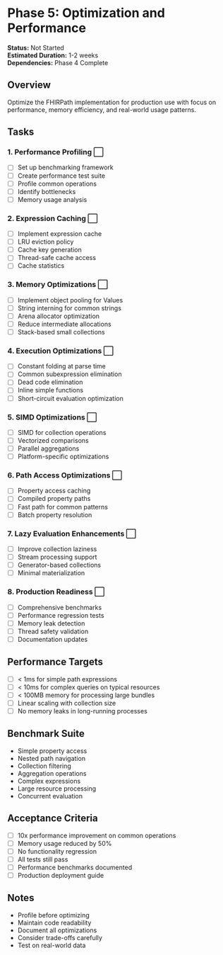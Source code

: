 # Phase 5: Optimization and Performance

**Status:** Not Started  
**Estimated Duration:** 1-2 weeks  
**Dependencies:** Phase 4 Complete  

## Overview

Optimize the FHIRPath implementation for production use with focus on performance, memory efficiency, and real-world usage patterns.

## Tasks

### 1. Performance Profiling ⬜
- [ ] Set up benchmarking framework
- [ ] Create performance test suite
- [ ] Profile common operations
- [ ] Identify bottlenecks
- [ ] Memory usage analysis

### 2. Expression Caching ⬜
- [ ] Implement expression cache
- [ ] LRU eviction policy
- [ ] Cache key generation
- [ ] Thread-safe cache access
- [ ] Cache statistics

### 3. Memory Optimizations ⬜
- [ ] Implement object pooling for Values
- [ ] String interning for common strings
- [ ] Arena allocator optimization
- [ ] Reduce intermediate allocations
- [ ] Stack-based small collections

### 4. Execution Optimizations ⬜
- [ ] Constant folding at parse time
- [ ] Common subexpression elimination
- [ ] Dead code elimination
- [ ] Inline simple functions
- [ ] Short-circuit evaluation optimization

### 5. SIMD Optimizations ⬜
- [ ] SIMD for collection operations
- [ ] Vectorized comparisons
- [ ] Parallel aggregations
- [ ] Platform-specific optimizations

### 6. Path Access Optimizations ⬜
- [ ] Property access caching
- [ ] Compiled property paths
- [ ] Fast path for common patterns
- [ ] Batch property resolution

### 7. Lazy Evaluation Enhancements ⬜
- [ ] Improve collection laziness
- [ ] Stream processing support
- [ ] Generator-based collections
- [ ] Minimal materialization

### 8. Production Readiness ⬜
- [ ] Comprehensive benchmarks
- [ ] Performance regression tests
- [ ] Memory leak detection
- [ ] Thread safety validation
- [ ] Documentation updates

## Performance Targets

- [ ] < 1ms for simple path expressions
- [ ] < 10ms for complex queries on typical resources
- [ ] < 100MB memory for processing large bundles
- [ ] Linear scaling with collection size
- [ ] No memory leaks in long-running processes

## Benchmark Suite

- Simple property access
- Nested path navigation
- Collection filtering
- Aggregation operations
- Complex expressions
- Large resource processing
- Concurrent evaluation

## Acceptance Criteria

- [ ] 10x performance improvement on common operations
- [ ] Memory usage reduced by 50%
- [ ] No functionality regression
- [ ] All tests still pass
- [ ] Performance benchmarks documented
- [ ] Production deployment guide

## Notes

- Profile before optimizing
- Maintain code readability
- Document all optimizations
- Consider trade-offs carefully
- Test on real-world data